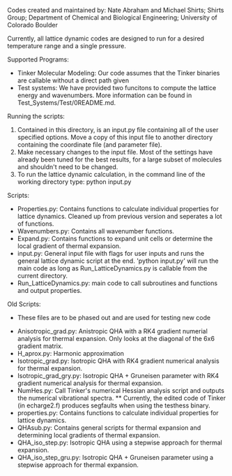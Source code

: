 Codes created and maintained by: Nate Abraham and Michael Shirts; 
                                 Shirts Group; 
                                 Department of Chemical and Biological Engineering; 
                                 University of Colorado Boulder

Currently, all lattice dynamic codes are designed to run for a desired temperature range and a single pressure.

Supported Programs:
- Tinker Molecular Modeling: Our code assumes that the Tinker binaries are callable without a direct path given
- Test systems: We have provided two funcitons to compute the  lattice energy and wavenumbers. More information can
be found in Test_Systems/Test/0README.md.

Running the scripts:
1) Contained in this directory, is an input.py file containing all of the user specified options. Move a copy of this
input file to another directory containing the coordinate file (and parameter file).
2) Make necessary changes to the input file. Most of the settings have already been tuned for the best results, for a
large subset of molecules and shouldn't need to be changed.
3) To run the lattice dynamic calculation, in the command line of the working directory type:
python input.py

Scripts:
- Properties.py: Contains functions to calculate individual properties for lattice dynamics. Cleaned up from previous
  version and seperates a lot of functions.
- Wavenumbers.py: Contains all wavenumber functions.
- Expand.py: Contains functions to expand unit cells or determine the local gradient of thermal expansion.
- input.py: General input file with flags for user inputs and runs the general lattice dynamic script at the end.
  'python input.py' will run the main code as long as Run_LatticeDynamics.py is callable from the current directory.
- Run_LatticeDynamics.py: main code to call subroutines and functions and output properties.

Old Scripts:
* These files are to be phased out and are used for testing new code
- Anisotropic_grad.py: Anistropic QHA with a RK4 gradient numerial analysis for thermal expansion. Only looks at 
      the diagonal of the 6x6 gradient matrix.
- H_aprox.py: Harmonic approximation
- Isotropic_grad.py: Isotropic QHA with RK4 gradient numerical analysis for thermal expansion.
- Isotropic_grad_gry.py: Isotropic QHA + Gruneisen parameter with RK4 gradient numerical analysis for thermal 
      expansion.
- NumHes.py: Call Tinker's numerical Hessian analysis script and outputs the numerical vibrational spectra.
      ** Currently, the edited code of Tinker (in echarge2.f) produces segfaults when using the testhess binary.
- properties.py: Contains functions to calculate individual properties for lattice dynamics.
- QHAsub.py: Contains general scripts for thermal expansion and determining local gradients of thermal expansion.
- QHA_iso_step.py: Isotropic QHA using a stepwise approach for thermal expansion.
- QHA_iso_step_gru.py: Isotropic QHA + Gruneisen parameter using a stepwise approach for thermal expansion.



